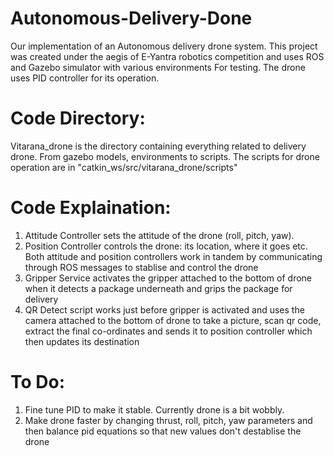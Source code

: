 # Autonomous-Delivery-Done
Our implementation of an Autonomous delivery drone system. This project was created under the aegis of E-Yantra robotics competition and uses ROS and Gazebo simulator with various environments For testing. The drone uses PID controller for its operation.

# Code Directory:
Vitarana_drone is the directory containing everything related to delivery drone. From gazebo models, environments to scripts.
The scripts for drone operation are in "catkin_ws/src/vitarana_drone/scripts"

# Code Explaination:
1. Attitude Controller sets the attitude of the drone (roll, pitch, yaw). 
2. Position Controller controls the drone: its location, where it goes etc. Both attitude and position controllers work in tandem by communicating through ROS messages to stablise and control the drone
3. Gripper Service activates the gripper attached to the bottom of drone when it detects a package underneath and grips the package for delivery
4. QR Detect script works just before gripper is activated and uses the camera attached to the bottom of drone to take a picture, scan qr code, extract the final co-ordinates and sends it to position controller which then updates its destination

# To Do:
1. Fine tune PID to make it stable. Currently drone is a bit wobbly.
2. Make drone faster by changing thrust, roll, pitch, yaw parameters and then balance pid equations so that new values don't destablise the drone 



